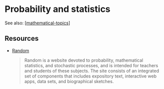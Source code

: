 # Probability and statistics

See also: [[mathematical-topics]]



## Resources

- [Random](http://www.randomservices.org/random/)

    > Random is a website devoted to probability, mathematical statistics, and stochastic processes, and is intended for teachers and students of these subjects. The site consists of an integrated set of components that includes expository text, interactive web apps, data sets, and biographical sketches. 

[//begin]: # "Autogenerated link references for markdown compatibility"
[mathematical-topics]: mathematical-topics "Mathematical Topics"
[//end]: # "Autogenerated link references"